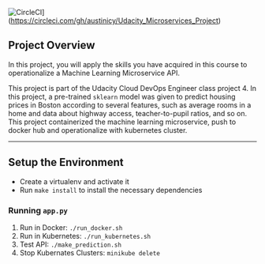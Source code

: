 ![CircleCI](https://circleci.com/gh/austinicy/Udacity_Microservices_Project.svg?style=svg)](https://circleci.com/gh/austinicy/Udacity_Microservices_Project)

## Project Overview

In this project, you will apply the skills you have acquired in this course to operationalize a Machine Learning Microservice API. 

This project is part of the Udacity Cloud DevOps Engineer class project 4. In this project, a pre-trained `sklearn` model was given to predict housing prices in Boston according to several features, such as average rooms in a home and data about highway access, teacher-to-pupil ratios, and so on. This project containerized the machine learning microservice, push to docker hub and operationalize with kubernetes cluster.


---

## Setup the Environment

* Create a virtualenv and activate it
* Run `make install` to install the necessary dependencies

### Running `app.py`
1. Run in Docker:  `./run_docker.sh`
2. Run in Kubernetes:  `./run_kubernetes.sh`
4. Test API:  `./make_prediction.sh`
4. Stop Kubernates Clusters:   `minikube delete`
